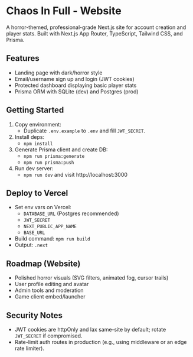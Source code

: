 # Chaos In Full - Website

A horror-themed, professional-grade Next.js site for account creation and player stats. Built with Next.js App Router, TypeScript, Tailwind CSS, and Prisma.

## Features
- Landing page with dark/horror style
- Email/username sign up and login (JWT cookies)
- Protected dashboard displaying basic player stats
- Prisma ORM with SQLite (dev) and Postgres (prod)

## Getting Started

1. Copy environment:
	- Duplicate `.env.example` to `.env` and fill `JWT_SECRET`.
2. Install deps:
	- `npm install`
3. Generate Prisma client and create DB:
	- `npm run prisma:generate`
	- `npm run prisma:push`
4. Run dev server:
	- `npm run dev` and visit http://localhost:3000

## Deploy to Vercel
- Set env vars on Vercel:
  - `DATABASE_URL` (Postgres recommended)
  - `JWT_SECRET`
  - `NEXT_PUBLIC_APP_NAME`
  - `BASE_URL`
- Build command: `npm run build`
- Output: `.next`

## Roadmap (Website)
- Polished horror visuals (SVG filters, animated fog, cursor trails)
- User profile editing and avatar
- Admin tools and moderation
- Game client embed/launcher

## Security Notes
- JWT cookies are httpOnly and lax same-site by default; rotate `JWT_SECRET` if compromised.
- Rate-limit auth routes in production (e.g., using middleware or an edge rate limiter).
